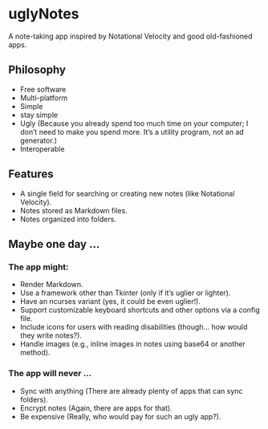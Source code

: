 # uglyNotes

A note-taking app inspired by Notational Velocity and good old-fashioned apps.

## Philosophy

* Free software
* Multi-platform
* Simple
* stay simple
* Ugly (Because you already spend too much time on your computer; I don’t need to make you spend more. It’s a utility program, not an ad generator.)
* Interoperable

## Features
* A single field for searching or creating new notes (like Notational Velocity).
* Notes stored as Markdown files.
* Notes organized into folders.

## Maybe one day …

### The app might:
* Render Markdown.
* Use a framework other than Tkinter (only if it’s uglier or lighter).
* Have an ncurses variant (yes, it could be even uglier!).
* Support customizable keyboard shortcuts and other options via a config file.
* Include icons for users with reading disabilities (though… how would they write notes?).
* Handle images (e.g., inline images in notes using base64 or another method).

### The app will never …
* Sync with anything (There are already plenty of apps that can sync folders).
* Encrypt notes (Again, there are apps for that).
* Be expensive (Really, who would pay for such an ugly app?).
